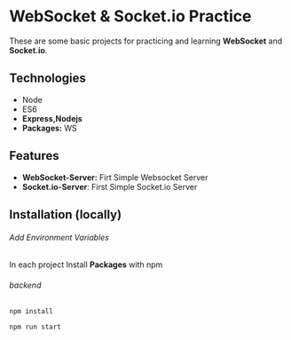 # WebSocket & Socket.io Practice

These are some basic projects for practicing and learning **WebSocket** and **Socket.io**. 



## Technologies

- Node
- ES6
- **Express,Nodejs**
- **Packages:** WS


## Features

- **WebSocket-Server:** Firt Simple Websocket Server
- **Socket.io-Server**: First Simple Socket.io Server

## Installation (locally)

###### Add Environment Variables
In each project Install **Packages** with npm


###### backend

```shell
npm install

npm run start
```


<!-- ## Installation (Production)

[Deployment Guid](https://dev.to/kunalukey/how-to-setup-and-deploy-a-mern-stack-project-for-free-5acl)

## Screenshots

![Cover](./cover.png) -->